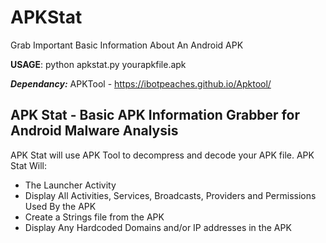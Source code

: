 # APKStat
Grab Important Basic Information About An Android APK

<strong>USAGE</strong>: python apkstat.py yourapkfile.apk


<strong><i>Dependancy:</i></strong> APKTool - <a href="https://ibotpeaches.github.io/Apktool">https://ibotpeaches.github.io/Apktool/</a>


<h2><strong>APK Stat - Basic APK Information Grabber for Android Malware Analysis</strong></h2>

APK Stat will use APK Tool to decompress and decode your APK file. APK Stat Will:
<ul>
<li> The Launcher Activity </li>
<li> Display All Activities, Services, Broadcasts, Providers and Permissions Used By the APK</li>
<li> Create a Strings file from the APK</li>
<li> Display Any Hardcoded Domains and/or IP addresses in the APK</li>
</ul>
